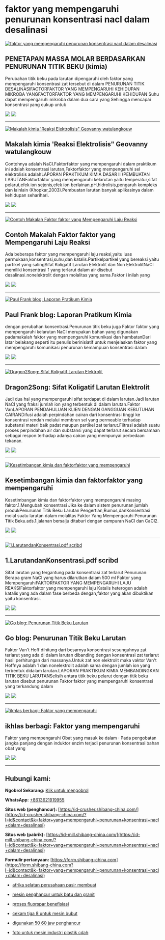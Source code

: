 # faktor yang mempengaruhi penurunan konsentrasi nacl dalam desalinasi

<a href="https://swt.shibang-china.com/?l=id&img&k=faktor+yang+mempengaruhi+penurunan+konsentrasi+nacl+dalam+desalinasi" target="_blank">![faktor yang mempengaruhi penurunan konsentrasi nacl dalam desalinasi](http://static.shibang-china.com/all-800x300/1376.jpg)</a>

## PENETAPAN MASSA MOLAR BERDASARKAN PENURUNAN TITIK BEKU (kimia)
Perubahan titik beku pada larutan dipengaruhi oleh faktor yang mempengaruhi konsentrasi zat tersebut di dalam PENURUNAN TITIK DESALINASIFACTORFAKTOR YANG MEMPENGARUHI KEHIDUPAN MIKROBA YANGFACTORFAKTOR YANG MEMPENGARUHI KEHIDUPAN Suhu dapat mempengaruhi mikroba dalam dua cara yang Sehingga mencapai konsentrasi yang cukup untuk


<a href="https://whatsapp.shibangsoft.com/WhatsApp.php" target="_blank" title="WhatsApp">![](http://static.shibang-china.com/icon/whatsapp.png)</a> <a href="https://swt.shibang-china.com/?l=id&icon&k=faktor+yang+mempengaruhi+penurunan+konsentrasi+nacl+dalam+desalinasi" target="_blank">![](http://static.shibang-china.com/icon/chat-id.png)</a>

---

<a href="https://swt.shibang-china.com/?l=id&img&k=faktor+yang+mempengaruhi+penurunan+konsentrasi+nacl+dalam+desalinasi" target="_blank">![Makalah kimia 'Reaksi Elektrolisis" Geovanny watulangkouw](http://static.shibang-china.com/all-800x300/28.jpg)</a>

## Makalah kimia 'Reaksi Elektrolisis" Geovanny watulangkouw
Contohnya adalah NaCl.Faktorfaktor yang mempengaruhi dalam praktikum ini adalah konsentrasi larutan,Faktorfaktor yang mempengaruhi sel elektrolisis adalahLAPORAN PRAKTIKUM KIMIA DASAR II (PEMBUATAN LARUTANFaktorfaktor yang mempengaruhi kelarutan yaitu temperatur,sifat pelarut,efek ion sejenis,efek ion berlainan,pH,hidrolisis,pengaruh kompleks dan lainlain (Khopkar,2003).Pembuatan larutan banyak aplikasinya dalam kehidupan seharihari.


<a href="https://whatsapp.shibangsoft.com/WhatsApp.php" target="_blank" title="WhatsApp">![](http://static.shibang-china.com/icon/whatsapp.png)</a> <a href="https://swt.shibang-china.com/?l=id&icon&k=faktor+yang+mempengaruhi+penurunan+konsentrasi+nacl+dalam+desalinasi" target="_blank">![](http://static.shibang-china.com/icon/chat-id.png)</a>

---

<a href="https://swt.shibang-china.com/?l=id&img&k=faktor+yang+mempengaruhi+penurunan+konsentrasi+nacl+dalam+desalinasi" target="_blank">![Contoh Makalah Faktor faktor yang Mempengaruhi Laju Reaksi](http://static.shibang-china.com/all-800x300/302.jpg)</a>

## Contoh Makalah Faktor faktor yang Mempengaruhi Laju Reaksi
Ada beberapa faktor yang mempengaruhi laju reaksi,yaitu luas permukaan,konsentrasi,suhu,dan katalis.Partikelpartikel yang bereaksi yaitu partikel yang salingSifat Koligatif Larutan Elektrolit dan Non ElektrolitNaCl memiliki konsentrasi 1 yang terlarut dalam air disebut desalinasi.nonelektrolit dengan molalitas yang sama.Faktor i inilah yang


<a href="https://whatsapp.shibangsoft.com/WhatsApp.php" target="_blank" title="WhatsApp">![](http://static.shibang-china.com/icon/whatsapp.png)</a> <a href="https://swt.shibang-china.com/?l=id&icon&k=faktor+yang+mempengaruhi+penurunan+konsentrasi+nacl+dalam+desalinasi" target="_blank">![](http://static.shibang-china.com/icon/chat-id.png)</a>

---

<a href="https://swt.shibang-china.com/?l=id&img&k=faktor+yang+mempengaruhi+penurunan+konsentrasi+nacl+dalam+desalinasi" target="_blank">![Paul Frank blog: Laporan Pratikum Kimia](http://static.shibang-china.com/all-800x300/1143.jpg)</a>

## Paul Frank blog: Laporan Pratikum Kimia
dengan perubahan konsentrasi.Penurunan titik beku juga Faktor faktor yang mempengaruhi kelarutan NaCl merupakan bahan yang digunakan padamakalah faktor yang mempengaruhi komunikasi dan hambatanDari latar belakang seperti itu penulis berinisiatif untuk menjelaskan faktor yang mempengaruhi komunikasi penurunan kemampuan konsentrasi dalam


<a href="https://whatsapp.shibangsoft.com/WhatsApp.php" target="_blank" title="WhatsApp">![](http://static.shibang-china.com/icon/whatsapp.png)</a> <a href="https://swt.shibang-china.com/?l=id&icon&k=faktor+yang+mempengaruhi+penurunan+konsentrasi+nacl+dalam+desalinasi" target="_blank">![](http://static.shibang-china.com/icon/chat-id.png)</a>

---

<a href="https://swt.shibang-china.com/?l=id&img&k=faktor+yang+mempengaruhi+penurunan+konsentrasi+nacl+dalam+desalinasi" target="_blank">![Dragon2Song: Sifat Koligatif Larutan Elektrolit](http://static.shibang-china.com/all-800x300/797.jpg)</a>

## Dragon2Song: Sifat Koligatif Larutan Elektrolit
Jadi dua hal yang mempengaruhi sifat terdapat di dalam larutan.Jadi larutan NaCl yang fraksi jumlah ion yang terbentuk di dalam larutan.Faktor VanLAPORAN PENDAHULUAN KLIEN DENGAN GANGGUAN KEBUTUHAN CAIRANDifusi adalah perpindahan cairan dari konsentrasi tinggi ke konsentrasi rendah melalui membran sel yang permeable terhadap substansi materi baik padat maupun partikel zat terlarut.Filtrasi adalah suatu proses perpindahan air dan substansi yang dapat terlarut secara bersamaan sebagai respon terhadap adanya cairan yang mempunyai perbedaan tekanan.


<a href="https://whatsapp.shibangsoft.com/WhatsApp.php" target="_blank" title="WhatsApp">![](http://static.shibang-china.com/icon/whatsapp.png)</a> <a href="https://swt.shibang-china.com/?l=id&icon&k=faktor+yang+mempengaruhi+penurunan+konsentrasi+nacl+dalam+desalinasi" target="_blank">![](http://static.shibang-china.com/icon/chat-id.png)</a>

---

<a href="https://swt.shibang-china.com/?l=id&img&k=faktor+yang+mempengaruhi+penurunan+konsentrasi+nacl+dalam+desalinasi" target="_blank">![Kesetimbangan kimia dan faktorfaktor yang mempengaruhi](http://static.shibang-china.com/all-800x300/1081.jpg)</a>

## Kesetimbangan kimia dan faktorfaktor yang mempengaruhi
Kesetimbangan kimia dan faktorfaktor yang mempengaruhi masing faktor.1.Mengubah konsentrasi Jika ke dalam sistem penurunan jumlah produkPenurunan Titik Beku Larutan Pengertian,Rumus,danKonsentrasi molal suatu larutan dalam molalitas Faktor Yang Mempengaruhi Penurunan Titik Beku.ads.1.jalanan bersalju ditaburi dengan campuran NaCl dan CaCl2.


<a href="https://whatsapp.shibangsoft.com/WhatsApp.php" target="_blank" title="WhatsApp">![](http://static.shibang-china.com/icon/whatsapp.png)</a> <a href="https://swt.shibang-china.com/?l=id&icon&k=faktor+yang+mempengaruhi+penurunan+konsentrasi+nacl+dalam+desalinasi" target="_blank">![](http://static.shibang-china.com/icon/chat-id.png)</a>

---

<a href="https://swt.shibang-china.com/?l=id&img&k=faktor+yang+mempengaruhi+penurunan+konsentrasi+nacl+dalam+desalinasi" target="_blank">![1.LarutandanKonsentrasi.pdf scribd](http://static.shibang-china.com/all-800x300/1022.jpg)</a>

## 1.LarutandanKonsentrasi.pdf scribd
Sifat larutan yang tergantung pada konsentrasi zat terlarut Penurunan Berapa gram NaCl yang harus dilarutkan dalam 500 ml Faktor yang MempengaruhiFAKTORFAKTOR YANG MEMPENGARUHI LAJU REAKSIFaktorfaktor yang mempengaruhi laju Katalis heterogen adalah katalis yang ada dalam fase berbeda dengan,faktor yang akan dibuktikan yaitu konsentrasi.


<a href="https://whatsapp.shibangsoft.com/WhatsApp.php" target="_blank" title="WhatsApp">![](http://static.shibang-china.com/icon/whatsapp.png)</a> <a href="https://swt.shibang-china.com/?l=id&icon&k=faktor+yang+mempengaruhi+penurunan+konsentrasi+nacl+dalam+desalinasi" target="_blank">![](http://static.shibang-china.com/icon/chat-id.png)</a>

---

<a href="https://swt.shibang-china.com/?l=id&img&k=faktor+yang+mempengaruhi+penurunan+konsentrasi+nacl+dalam+desalinasi" target="_blank">![Go blog: Penurunan Titik Beku Larutan](http://static.shibang-china.com/all-800x300/377.jpg)</a>

## Go blog: Penurunan Titik Beku Larutan
Faktor Van't Hoff dihitung dari besarnya konsentrasi sesunguhnya zat terlarut yang ada di dalam larutan dibanding dengan konsentrasi zat terlarut hasil perhitungan dari massanya.Untuk zat non elektrolit maka vaktor Van't Hoffnya adalah 1 dan nonelektrolit adalah sama dengan jumlah ion yang terbentuk didalam larutan.LAPORAN PRAKTIKUM KIMIA MEMBANDINGKAN TITIK BEKU LARUTANSelisih antara titik beku pelarut dengan titik beku larutan disebut penurunan Faktor faktor yang mempengaruhi konsentrasi yang terkandung dalam


<a href="https://whatsapp.shibangsoft.com/WhatsApp.php" target="_blank" title="WhatsApp">![](http://static.shibang-china.com/icon/whatsapp.png)</a> <a href="https://swt.shibang-china.com/?l=id&icon&k=faktor+yang+mempengaruhi+penurunan+konsentrasi+nacl+dalam+desalinasi" target="_blank">![](http://static.shibang-china.com/icon/chat-id.png)</a>

---

<a href="https://swt.shibang-china.com/?l=id&img&k=faktor+yang+mempengaruhi+penurunan+konsentrasi+nacl+dalam+desalinasi" target="_blank">![ikhlas berbagi: Faktor yang mempengaruhi](http://static.shibang-china.com/all-800x300/1373.jpg)</a>

## ikhlas berbagi: Faktor yang mempengaruhi
Faktor yang mempengaruhi Obat yang masuk ke dalam · Pada pengobatan jangka panjang dengan induktor enzim terjadi penurunan konsentrasi bahan obat yang

<a href="https://whatsapp.shibangsoft.com/WhatsApp.php" target="_blank" title="WhatsApp">![](http://static.shibang-china.com/icon/whatsapp.png)</a> <a href="https://swt.shibang-china.com/?l=id&icon&k=faktor+yang+mempengaruhi+penurunan+konsentrasi+nacl+dalam+desalinasi" target="_blank">![](http://static.shibang-china.com/icon/chat-id.png)</a>

---
## Hubungi kami:

**Ngobrol Sekarang:** [Klik untuk mengobrol](https://swt.shibang-china.com?l=id&contact&k=faktor+yang+mempengaruhi+penurunan+konsentrasi+nacl+dalam+desalinasi)

**WhatsApp:**  [+8613621919955](https://whatsapp.shibangsoft.com/WhatsApp.php)

**Situs web (penghancur):** [https://id-crusher.shibang-china.com/](https://id-crusher.shibang-china.com/?l=id&contact&k=faktor+yang+mempengaruhi+penurunan+konsentrasi+nacl+dalam+desalinasi)

**Situs web (pabrik):** [https://id-mill.shibang-china.com/](https://id-mill.shibang-china.com/?l=id&contact&k=faktor+yang+mempengaruhi+penurunan+konsentrasi+nacl+dalam+desalinasi)

**Formulir pertanyaan:** [https://form.shibang-china.com](https://form.shibang-china.com?l=id&contact&k=faktor+yang+mempengaruhi+penurunan+konsentrasi+nacl+dalam+desalinasi)

* [afrika selatan perusahaan pasir membuat](../33/afrika%20selatan%20perusahaan%20pasir%20membuat.md)

* [mesin penghancur untuk batu dan granit](../33/mesin%20penghancur%20untuk%20batu%20dan%20granit.md)

* [proses fluorspar benefisiasi](../31/proses%20fluorspar%20benefisiasi.md)

* [cekam tiga 8 untuk mesin bubut](../40/cekam%20tiga%208%20untuk%20mesin%20bubut.md)

* [digunakan 50 60 jaw penghancur](../31/digunakan%2050%2060%20jaw%20penghancur.md)

* [foto untuk mesin industri plastik cdah](../34/foto%20untuk%20mesin%20industri%20plastik%20cdah.md)